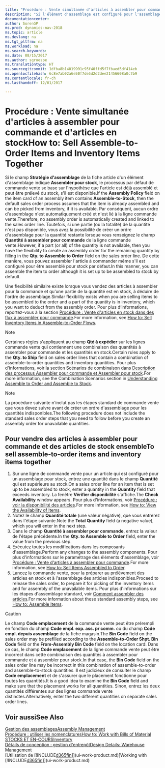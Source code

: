 ```yaml
---
title: "Procédure : Vente simultanée d'articles à assembler pour commande et d'articles en stock"
description: "Si l'élément d'assemblage est configuré pour l'assemblage pour stock, le processus par défaut de commande vente se base sur l'hypothèse que l'article est déjà assemblé et peut être prélevé du stock, s'il est disponible. Mais si une partie (ou la totalité) de la quantité n'est pas disponible, vous avez la possibilité de créer un ordre d'assemblage pour la quantité restante à la volée."
documentationcenter: 
author: SorenGP
ms.prod: dynamics-nav-2018
ms.topic: article
ms.devlang: na
ms.tgt_pltfrm: na
ms.workload: na
ms.search.keywords: 
ms.date: 08/15/2017
ms.author: sgroespe
ms.translationtype: HT
ms.sourcegitcommit: 1dfba8b14019991c95f40ffd5f7fbaed5df414eb
ms.openlocfilehash: 6c8e7ab02a6e50f7de5d2d2dee21456608a0c7b9
ms.contentlocale: fr-ch
ms.lasthandoff: 12/01/2017

---
```

# <a name="how-to-sell-assemble-to-order-items-and-inventory-items-together"></a><span data-ttu-id="67613-104">Procédure : Vente simultanée d'articles à assembler pour commande et d'articles en stock</span><span class="sxs-lookup"><span data-stu-id="67613-104">How to: Sell Assemble-to-Order Items and Inventory Items Together</span></span>
<span data-ttu-id="67613-105">Si le champ **Stratégie d'assemblage** de la fiche article d'un élément d'assemblage indique **Assembler pour stock**, le processus par défaut de commande vente se base sur l'hypothèse que l'article est déjà assemblé et peut être prélevé du stock, s'il est disponible.</span><span class="sxs-lookup"><span data-stu-id="67613-105">If the **Assembly Policy** field on the item card of an assembly item contains **Assemble-to-Stock**, then the default sales order process assumes that the item is already assembled and can be picked from inventory, if it is available.</span></span> <span data-ttu-id="67613-106">Par conséquent, aucun ordre d'assemblage n'est automatiquement créé et n'est lié à la ligne commande vente.</span><span class="sxs-lookup"><span data-stu-id="67613-106">Therefore, no assembly order is automatically created and linked to the sales order line.</span></span> <span data-ttu-id="67613-107">Toutefois, si une partie (ou la totalité) de la quantité n'est pas disponible, vous avez la possibilité de créer un ordre d'assemblage pour la quantité restante lorsque vous renseignez le champ **Quantité à assembler pour commande** de la ligne commande vente.</span><span class="sxs-lookup"><span data-stu-id="67613-107">However, if a part (or all) of the quantity is not available, then you have the flexibility to create an assembly order for the remaining quantity by filling in the **Qty. to Assemble to Order** field on the sales order line.</span></span> <span data-ttu-id="67613-108">De cette manière, vous pouvez assembler l'article à commander même s'il est configuré pour être assemblé pour stock par défaut.</span><span class="sxs-lookup"><span data-stu-id="67613-108">In this manner, you can assemble the item to order although it is set up to be assembled to stock by default.</span></span>  

<span data-ttu-id="67613-109">Une flexibilité similaire existe lorsque vous vendez des articles à assembler pour la commande et qu'une partie de la quantité est en stock, à déduire de l'ordre de assemblage.</span><span class="sxs-lookup"><span data-stu-id="67613-109">Similar flexibility exists when you are selling items to be assembled to the order and a part of the quantity is in inventory, which you want to deduct from the assembly order.</span></span> <span data-ttu-id="67613-110">Pour plus d’informations, reportez-vous à la section [Procédure : Vente d'articles en stock dans des flux à assembler pour commande](assembly-how-to-sell-inventory-items-in-assemble-to-order-flows.md).</span><span class="sxs-lookup"><span data-stu-id="67613-110">For more information, see [How to: Sell Inventory Items in Assemble-to-Order Flows](assembly-how-to-sell-inventory-items-in-assemble-to-order-flows.md).</span></span>  

> [!NOTE]  
>  <span data-ttu-id="67613-111">Certaines règles s'appliquent au champ **Qté à expédier** sur les lignes commande vente qui contiennent une combinaison des quantités à assembler pour commande et les quantités en stock.</span><span class="sxs-lookup"><span data-stu-id="67613-111">Certain rules apply to the **Qty. to Ship** field on sales order lines that contain a combination of assemble-to-order quantities and inventory quantities.</span></span> <span data-ttu-id="67613-112">Pour plus d'informations, voir la section Scénarios de combinaison dans [Description des processus Assembler pour commande et Assembler pour stock](assembly-assemble-to-order-or-assemble-to-stock.md).</span><span class="sxs-lookup"><span data-stu-id="67613-112">For more information, see the Combination Scenarios section in [Understanding Assemble to Order and Assemble to Stock](assembly-assemble-to-order-or-assemble-to-stock.md).</span></span>  

> [!NOTE]  
>  <span data-ttu-id="67613-113">La procédure suivante n'inclut pas les étapes standard de commande vente que vous devez suivre avant de créer un ordre d'assemblage pour les quantités indisponibles.</span><span class="sxs-lookup"><span data-stu-id="67613-113">The following procedure does not include the standard sales order steps that you need to follow before you create an assembly order for unavailable quantities.</span></span>

## <a name="to-sell-assemble-to-order-items-and-inventory-items-together"></a><span data-ttu-id="67613-114">Pour vendre des articles à assembler pour commande et des articles de stock ensemble</span><span class="sxs-lookup"><span data-stu-id="67613-114">To sell assemble-to-order items and inventory items together</span></span>  
1.  <span data-ttu-id="67613-115">Sur une ligne de commande vente pour un article qui est configuré pour un assemblage pour stock, entrez une quantité dans le champ **Quantité** qui est supérieure au stock.</span><span class="sxs-lookup"><span data-stu-id="67613-115">On a sales order line for an item that is set up to be assembled to stock, enter a quantity in the **Quantity** field that exceeds inventory.</span></span> <span data-ttu-id="67613-116">La fenêtre **Vérifier disponibilité** s'affiche.</span><span class="sxs-lookup"><span data-stu-id="67613-116">The **Check Availability** window appears.</span></span> <span data-ttu-id="67613-117">Pour plus d'informations, voir [Procédure : voir la disponibilité des articles](inventory-how-availability-overview.md).</span><span class="sxs-lookup"><span data-stu-id="67613-117">For more information, see [How to: View the Availability of Items](inventory-how-availability-overview.md).</span></span> 
2.  <span data-ttu-id="67613-118">Notez le champ **Quantité totale** (une valeur négative), que vous entrerez dans l'étape suivante.</span><span class="sxs-lookup"><span data-stu-id="67613-118">Note the **Total Quantity** field (a negative value), which you will enter in the next step.</span></span>  
3.  <span data-ttu-id="67613-119">Dans le champ **Quantité à assembler pour commande**, entrez la valeur de l'étape précédente.</span><span class="sxs-lookup"><span data-stu-id="67613-119">In the **Qty. to Assemble to Order** field, enter the value from the previous step.</span></span>  
4.  <span data-ttu-id="67613-120">Exécutez toutes les modifications dans les composants d'assemblage.</span><span class="sxs-lookup"><span data-stu-id="67613-120">Perform any changes to the assembly components.</span></span> <span data-ttu-id="67613-121">Pour plus d'informations sur le paramétrage des éléments d'assemblage, voir [Procédure : Vente d'articles à assembler pour commande](assembly-how-to-sell-items-assembled-to-order.md).</span><span class="sxs-lookup"><span data-stu-id="67613-121">For more information, see [How to: Sell Items Assembled to Order](assembly-how-to-sell-items-assembled-to-order.md).</span></span>  
5.  <span data-ttu-id="67613-122">Lancez la commande vente, pour la préparer au prélèvement des articles en stock et à l'assemblage des articles indisponibles.</span><span class="sxs-lookup"><span data-stu-id="67613-122">Proceed to release the sales order, to prepare it for picking of the inventory items and for assembly of the unavailable items.</span></span> <span data-ttu-id="67613-123">Pour plus d'informations sur les étapes d'assemblage standard, voir [Comment assembler des articles](assembly-how-to-assemble-items.md).</span><span class="sxs-lookup"><span data-stu-id="67613-123">For more information about these standard assembly steps, see [How to: Assemble Items](assembly-how-to-assemble-items.md).</span></span>  

> [!CAUTION]  
>  <span data-ttu-id="67613-124">Le champ **Code emplacement** de la commande vente peut être prérempli en fonction du champ **Code empl. exp. ass. pr comm.** ou du champ **Code empl. depuis assemblage** de la fiche magasin.</span><span class="sxs-lookup"><span data-stu-id="67613-124">The **Bin Code** field on the sales order may be prefilled according to the **Assemble-to-Order Shpt. Bin Code** field or the **From-Assembly Bin Code** field on the location card.</span></span> <span data-ttu-id="67613-125">Dans ce cas, le champ **Code emplacement** de la ligne commande vente peut être incorrect dans cette combinaison des quantités à assembler pour commande et à assembler pour stock.</span><span class="sxs-lookup"><span data-stu-id="67613-125">In that case, the **Bin Code** field on the sales order line may be incorrect in this combination of assemble-to-order and assemble-to-stock quantities.</span></span> <span data-ttu-id="67613-126">Il est judicieux de consulter le champ **Code emplacement** et de s'assurer que le placement fonctionne pour toutes les quantités.</span><span class="sxs-lookup"><span data-stu-id="67613-126">It is a good idea to examine the **Bin Code** field and make sure that the placement works for all quantities.</span></span> <span data-ttu-id="67613-127">Sinon, entrez les deux quantités différentes sur des lignes commande vente distinctes.</span><span class="sxs-lookup"><span data-stu-id="67613-127">Alternatively, enter the two different quantities on separate sales order lines.</span></span>  

## <a name="see-also"></a><span data-ttu-id="67613-128">Voir aussi</span><span class="sxs-lookup"><span data-stu-id="67613-128">See Also</span></span>  
[<span data-ttu-id="67613-129">Gestion des assemblages</span><span class="sxs-lookup"><span data-stu-id="67613-129">Assembly Management</span></span>](assembly-assemble-items.md)  
[<span data-ttu-id="67613-130">Procédure : utiliser les nomenclatures</span><span class="sxs-lookup"><span data-stu-id="67613-130">How to: Work with Bills of Material</span></span>](inventory-how-work-BOMs.md)  
[<span data-ttu-id="67613-131">STOCKS ET EN-COURS</span><span class="sxs-lookup"><span data-stu-id="67613-131">Inventory</span></span>](inventory-manage-inventory.md)  
[<span data-ttu-id="67613-132">Détails de conception : gestion d'entrepôt</span><span class="sxs-lookup"><span data-stu-id="67613-132">Design Details: Warehouse Management</span></span>](design-details-warehouse-management.md)  
<span data-ttu-id="67613-133">[Utilisation de [!INCLUDE[d365fin](includes/d365fin_md.md)]](ui-work-product.md)</span><span class="sxs-lookup"><span data-stu-id="67613-133">[Working with [!INCLUDE[d365fin](includes/d365fin_md.md)]](ui-work-product.md)</span></span>

